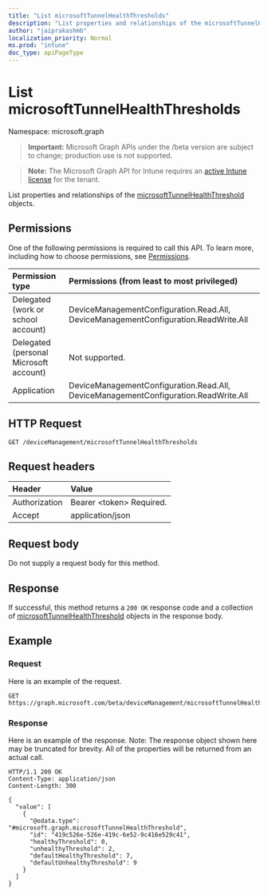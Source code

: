 ```yaml
---
title: "List microsoftTunnelHealthThresholds"
description: "List properties and relationships of the microsoftTunnelHealthThreshold objects."
author: "jaiprakashmb"
localization_priority: Normal
ms.prod: "intune"
doc_type: apiPageType
---
```


# List microsoftTunnelHealthThresholds

Namespace: microsoft.graph

> **Important:** Microsoft Graph APIs under the /beta version are subject to change; production use is not supported.

> **Note:** The Microsoft Graph API for Intune requires an [active Intune license](https://go.microsoft.com/fwlink/?linkid=839381) for the tenant.

List properties and relationships of the [microsoftTunnelHealthThreshold](../resources/intune-mstunnel-microsofttunnelhealththreshold.md) objects.

## Permissions
One of the following permissions is required to call this API. To learn more, including how to choose permissions, see [Permissions](/graph/permissions-reference).

<!-- { "blockType": "ignored"  } // Note: Removing this line will cause the permissions autogeneration tool to overwrite the table. -->
|Permission type|Permissions (from least to most privileged)|
|:---|:---|
|Delegated (work or school account)|DeviceManagementConfiguration.Read.All, DeviceManagementConfiguration.ReadWrite.All|
|Delegated (personal Microsoft account)|Not supported.|
|Application|DeviceManagementConfiguration.Read.All, DeviceManagementConfiguration.ReadWrite.All|

## HTTP Request
<!-- {
  "blockType": "ignored"
}
-->
``` http
GET /deviceManagement/microsoftTunnelHealthThresholds
```

## Request headers
|Header|Value|
|:---|:---|
|Authorization|Bearer &lt;token&gt; Required.|
|Accept|application/json|

## Request body
Do not supply a request body for this method.

## Response
If successful, this method returns a `200 OK` response code and a collection of [microsoftTunnelHealthThreshold](../resources/intune-mstunnel-microsofttunnelhealththreshold.md) objects in the response body.

## Example

### Request
Here is an example of the request.
``` http
GET https://graph.microsoft.com/beta/deviceManagement/microsoftTunnelHealthThresholds
```

### Response
Here is an example of the response. Note: The response object shown here may be truncated for brevity. All of the properties will be returned from an actual call.
``` http
HTTP/1.1 200 OK
Content-Type: application/json
Content-Length: 300

{
  "value": [
    {
      "@odata.type": "#microsoft.graph.microsoftTunnelHealthThreshold",
      "id": "419c526e-526e-419c-6e52-9c416e529c41",
      "healthyThreshold": 0,
      "unhealthyThreshold": 2,
      "defaultHealthyThreshold": 7,
      "defaultUnhealthyThreshold": 9
    }
  ]
}
```
